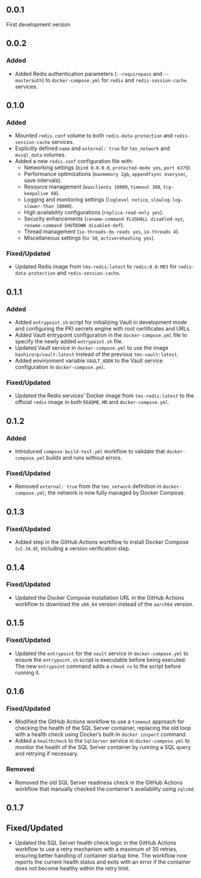 ## 0.0.1
First development version

## 0.0.2
### Added
- Added Redis authentication parameters (`--requirepass` and `--masterauth`) to `docker-compose.yml` for `redis` and `redis-session-cache` services.

## 0.1.0
### Added
- Mounted `redis.conf` volume to both `redis-data-protection` and `redis-session-cache` services.
- Explicitly defined `name` and `external: true` for `tms_network` and `mssql_data` volumes.
- Added a new `redis.conf` configuration file with:
  - Networking settings (`bind 0.0.0.0`, `protected-mode yes`, `port 6379`).
  - Performance optimizations (`maxmemory 2gb`, `appendfsync everysec`, save intervals).
  - Resource management (`maxclients 10000`, `timeout 300`, `tcp-keepalive 60`).
  - Logging and monitoring settings (`loglevel notice`, `slowlog-log-slower-than 10000`).
  - High availability configurations (`replica-read-only yes`).
  - Security enhancements (`rename-command FLUSHALL disabled-xyz`, `rename-command SHUTDOWN disabled-def`).
  - Thread management (`io-threads-do-reads yes`, `io-threads 4`).
  - Miscellaneous settings (`hz 50`, `activerehashing yes`).

### Fixed/Updated
- Updated Redis image from `tms-redis:latest` to `redis:8.0-M03` for `redis-data-protection` and `redis-session-cache`.


## 0.1.1
### Added
- Added `entrypoint.sh` script for initializing Vault in development mode and configuring the PKI secrets engine with root certificates and URLs.
- Added Vault entrypoint configuration in the `docker-compose.yml` file to specify the newly added `entrypoint.sh` file.
- Updated Vault service in `docker-compose.yml` to use the image `hashicorp/vault:latest` instead of the previous `tms-vault:latest`.
- Added environment variable `VAULT_ADDR` to the Vault service configuration in `docker-compose.yml`.

### Fixed/Updated
- Updated the Redis services' Docker image from `tms-redis:latest` to the official `redis` image in both `README.MD` and `docker-compose.yml`.


## 0.1.2
### Added
- Introduced `compose-build-test.yml` workflow to validate that `docker-compose.yml` builds and runs without errors.

### Fixed/Updated
- Removed `external: true` from the `tms_network` definition in `docker-compose.yml`; the network is now fully managed by Docker Compose.


## 0.1.3
### Fixed/Updated
- Added step in the GitHub Actions workflow to install Docker Compose (`v2.34.0`), including a version verification step.

## 0.1.4
### Fixed/Updated
- Updated the Docker Compose installation URL in the GitHub Actions workflow to download the `x86_64` version instead of the `aarch64` version.

## 0.1.5
### Fixed/Updated
- Updated the `entrypoint` for the `vault` service in `docker-compose.yml` to ensure the `entrypoint.sh` script is executable before being executed. The new `entrypoint` command adds a `chmod +x` to the script before running it.

## 0.1.6
### Fixed/Updated
- Modified the GitHub Actions workflow to use a `timeout` approach for checking the health of the SQL Server container, replacing the old loop with a health check using Docker’s built-in `docker inspect` command.
- Added a `healthcheck` to the `SqlServer` service in `docker-compose.yml` to monitor the health of the SQL Server container by running a SQL query and retrying if necessary.

### Removed
- Removed the old SQL Server readiness check in the GitHub Actions workflow that manually checked the container’s availability using `sqlcmd`.

## 0.1.7
## Fixed/Updated
- Updated the SQL Server health check logic in the GitHub Actions workflow to use a retry mechanism with a maximum of 30 retries, ensuring better handling of container startup time. The workflow now reports the current health status and exits with an error if the container does not become healthy within the retry limit.
